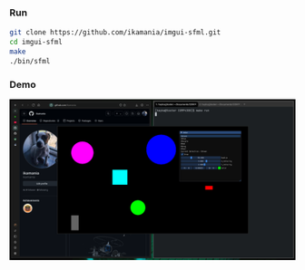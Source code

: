### Run
```bash
git clone https://github.com/ikamania/imgui-sfml.git
cd imgui-sfml
make
./bin/sfml
```

### Demo

![image](https://github.com/ikamania/sfml-imgui/blob/447b31e8f2f1993dc93c388c7dd9fe313c14f0f2/bin/design.png)
